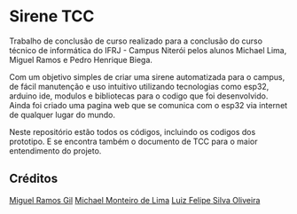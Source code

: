 # Sirene TCC
Trabalho de conclusão de curso realizado para a conclusão do curso técnico de informática do IFRJ - Campus Niterói pelos alunos Michael Lima, Miguel Ramos e Pedro Henrique Biega.

Com um objetivo simples de criar uma sirene automatizada para o campus, de fácil manutenção e uso intuitivo utilizando tecnologias como esp32, arduino ide, modulos e bibliotecas para o codigo que foi desenvolvido. Ainda foi criado uma pagina web que se comunica com o esp32 via internet de qualquer lugar do mundo.

Neste repositório estão todos os códigos, incluindo os codigos dos prototipo. E se encontra também o documento de TCC para o maior entendimento do projeto.

## Créditos
[Miguel Ramos Gil](https://github.com/Molgo) [Michael Monteiro de Lima](https://github.com/MichaelLimaDeveloper) [Luiz Felipe Silva Oliveira](https://github.com/luizsoliveira)
